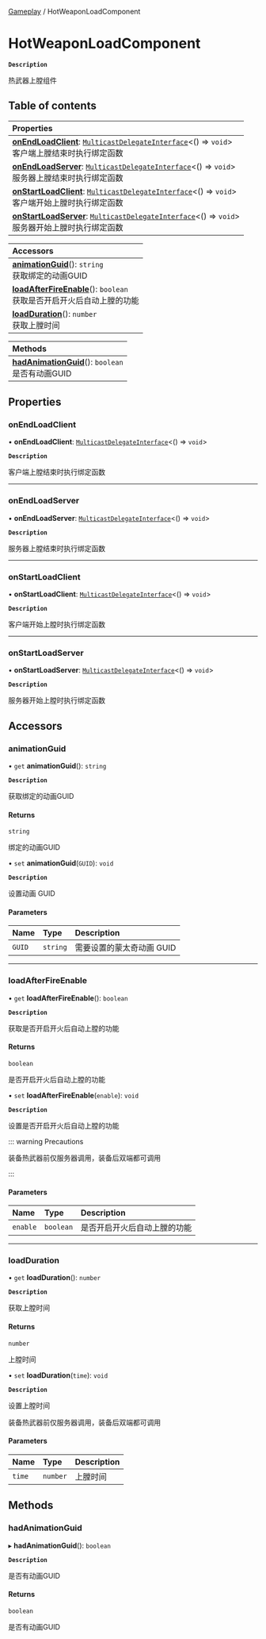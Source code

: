 [Gameplay](../modules/Gameplay.Gameplay.md) / HotWeaponLoadComponent

# HotWeaponLoadComponent <Badge type="tip" text="Class" /> <Score text="HotWeaponLoadComponent" />

**`Description`**

热武器上膛组件

## Table of contents

| Properties |
| :-----|
| **[onEndLoadClient](Gameplay.HotWeaponLoadComponent.md#onendloadclient)**: [`MulticastDelegateInterface`](../interfaces/Type.MulticastDelegateInterface.md)<() => `void`\> <br> 客户端上膛结束时执行绑定函数|
| **[onEndLoadServer](Gameplay.HotWeaponLoadComponent.md#onendloadserver)**: [`MulticastDelegateInterface`](../interfaces/Type.MulticastDelegateInterface.md)<() => `void`\> <br> 服务器上膛结束时执行绑定函数|
| **[onStartLoadClient](Gameplay.HotWeaponLoadComponent.md#onstartloadclient)**: [`MulticastDelegateInterface`](../interfaces/Type.MulticastDelegateInterface.md)<() => `void`\> <br> 客户端开始上膛时执行绑定函数|
| **[onStartLoadServer](Gameplay.HotWeaponLoadComponent.md#onstartloadserver)**: [`MulticastDelegateInterface`](../interfaces/Type.MulticastDelegateInterface.md)<() => `void`\> <br> 服务器开始上膛时执行绑定函数|

| Accessors |
| :-----|
| **[animationGuid](Gameplay.HotWeaponLoadComponent.md#animationguid)**(): `string` <br> 获取绑定的动画GUID|
| **[loadAfterFireEnable](Gameplay.HotWeaponLoadComponent.md#loadafterfireenable)**(): `boolean` <br> 获取是否开启开火后自动上膛的功能|
| **[loadDuration](Gameplay.HotWeaponLoadComponent.md#loadduration)**(): `number` <br> 获取上膛时间|

| Methods |
| :-----|
| **[hadAnimationGuid](Gameplay.HotWeaponLoadComponent.md#hadanimationguid)**(): `boolean` <br> 是否有动画GUID|

## Properties

### onEndLoadClient <Score text="onEndLoadClient" /> 

• **onEndLoadClient**: [`MulticastDelegateInterface`](../interfaces/Type.MulticastDelegateInterface.md)<() => `void`\>

**`Description`**

客户端上膛结束时执行绑定函数

___

### onEndLoadServer <Score text="onEndLoadServer" /> 

• **onEndLoadServer**: [`MulticastDelegateInterface`](../interfaces/Type.MulticastDelegateInterface.md)<() => `void`\>

**`Description`**

服务器上膛结束时执行绑定函数

___

### onStartLoadClient <Score text="onStartLoadClient" /> 

• **onStartLoadClient**: [`MulticastDelegateInterface`](../interfaces/Type.MulticastDelegateInterface.md)<() => `void`\>

**`Description`**

客户端开始上膛时执行绑定函数

___

### onStartLoadServer <Score text="onStartLoadServer" /> 

• **onStartLoadServer**: [`MulticastDelegateInterface`](../interfaces/Type.MulticastDelegateInterface.md)<() => `void`\>

**`Description`**

服务器开始上膛时执行绑定函数

## Accessors

### animationGuid <Score text="animationGuid" /> 

• `get` **animationGuid**(): `string` <Badge type="tip" text="other" />

**`Description`**

获取绑定的动画GUID


#### Returns

`string`

绑定的动画GUID

• `set` **animationGuid**(`GUID`): `void` <Badge type="tip" text="other" />

**`Description`**

设置动画 GUID


#### Parameters

| Name | Type | Description |
| :------ | :------ | :------ |
| `GUID` | `string` |  需要设置的蒙太奇动画 GUID |


___

### loadAfterFireEnable <Score text="loadAfterFireEnable" /> 

• `get` **loadAfterFireEnable**(): `boolean` <Badge type="tip" text="other" />

**`Description`**

获取是否开启开火后自动上膛的功能


#### Returns

`boolean`

是否开启开火后自动上膛的功能

• `set` **loadAfterFireEnable**(`enable`): `void` <Badge type="tip" text="other" />

**`Description`**

设置是否开启开火后自动上膛的功能


::: warning Precautions

装备热武器前仅服务器调用，装备后双端都可调用

:::

#### Parameters

| Name | Type | Description |
| :------ | :------ | :------ |
| `enable` | `boolean` |  是否开启开火后自动上膛的功能 |


___

### loadDuration <Score text="loadDuration" /> 

• `get` **loadDuration**(): `number` <Badge type="tip" text="other" />

**`Description`**

获取上膛时间


#### Returns

`number`

上膛时间

• `set` **loadDuration**(`time`): `void` <Badge type="tip" text="other" />

**`Description`**

设置上膛时间

装备热武器前仅服务器调用，装备后双端都可调用

#### Parameters

| Name | Type | Description |
| :------ | :------ | :------ |
| `time` | `number` |  上膛时间 |


## Methods

### hadAnimationGuid <Score text="hadAnimationGuid" /> 

▸ **hadAnimationGuid**(): `boolean` <Badge type="tip" text="other" />

**`Description`**

是否有动画GUID


#### Returns

`boolean`

是否有动画GUID

